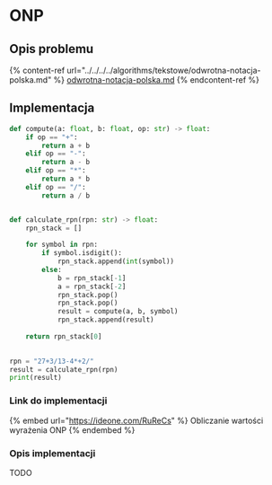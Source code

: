 # ONP

## Opis problemu

{% content-ref url="../../../../algorithms/tekstowe/odwrotna-notacja-polska.md" %}
[odwrotna-notacja-polska.md](../../../../algorithms/tekstowe/odwrotna-notacja-polska.md)
{% endcontent-ref %}

## Implementacja

```python
def compute(a: float, b: float, op: str) -> float:
	if op == "+":
		return a + b
	elif op == "-":
		return a - b
	elif op == "*":
		return a * b
	elif op == "/":
		return a / b


def calculate_rpn(rpn: str) -> float:
	rpn_stack = []
	
	for symbol in rpn:
		if symbol.isdigit():
			rpn_stack.append(int(symbol))
		else:
			b = rpn_stack[-1]
			a = rpn_stack[-2]
			rpn_stack.pop()
			rpn_stack.pop()
			result = compute(a, b, symbol)
			rpn_stack.append(result)
				
	return rpn_stack[0]
	

rpn = "27+3/13-4*+2/"
result = calculate_rpn(rpn)
print(result)
```

### Link do implementacji

{% embed url="https://ideone.com/RuReCs" %}
Obliczanie wartości wyrażenia ONP
{% endembed %}

### Opis implementacji

TODO
